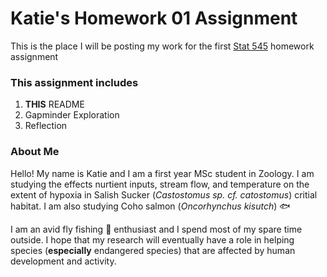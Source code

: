 
# Katie's Homework 01 Assignment

This is the place I will be posting my work for the first <a href="http://stat545.com/">Stat 545</a> homework assignment 

### This assignment includes
1) **THIS** README
2) Gapminder Exploration
3) Reflection

### About Me

Hello! My name is Katie and I am a first year MSc student in Zoology. I am studying the effects nurtient inputs, stream flow, and temperature on the extent of hypoxia in Salish Sucker (_Castostomus sp. cf. catostomus_) critial habitat. I am also studying Coho salmon (_Oncorhynchus kisutch_) :fish:

I am an avid fly fishing :fishing_pole_and_fish: enthusiast and I spend most of my spare time outside. I hope that my research will eventually have a role in helping species (**especially** endangered species) that are affected by human development and activity.


